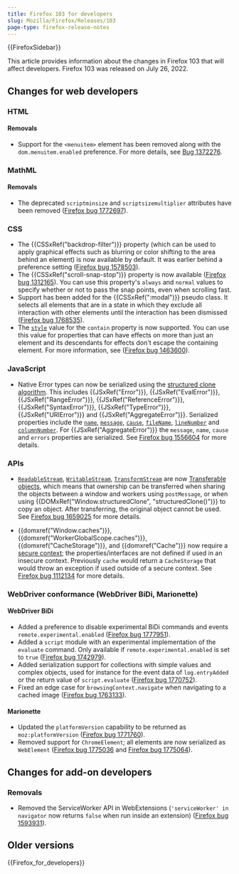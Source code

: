 ```yaml
---
title: Firefox 103 for developers
slug: Mozilla/Firefox/Releases/103
page-type: firefox-release-notes
---
```


{{FirefoxSidebar}}

This article provides information about the changes in Firefox 103 that will affect developers. Firefox 103 was released on July 26, 2022.

## Changes for web developers

### HTML

#### Removals

- Support for the `<menuitem>` element has been removed along with the `dom.menuitem.enabled` preference.
  For more details, see [Bug 1372276](https://bugzil.la/1372276).

### MathML

#### Removals

- The deprecated `scriptminsize` and `scriptsizemultiplier` attributes have been removed ([Firefox bug 1772697](https://bugzil.la/1772697)).

### CSS

- The {{CSSxRef("backdrop-filter")}} property (which can be used to apply graphical effects such as blurring or color shifting to the area behind an element) is now available by default. It was earlier behind a preference setting ([Firefox bug 1578503](https://bugzil.la/1578503)).
- The {{CSSxRef("scroll-snap-stop")}} property is now available ([Firefox bug 1312165](https://bugzil.la/1312165)). You can use this property's `always` and `normal` values to specify whether or not to pass the snap points, even when scrolling fast.
- Support has been added for the {{CSSxRef(":modal")}} pseudo class. It selects all elements that are in a state in which they exclude all interaction with other elements until the interaction has been dismissed ([Firefox bug 1768535](https://bugzil.la/1768535)).
- The [`style`](/en-US/docs/Web/CSS/contain#style) value for the `contain` property is now supported. You can use this value for properties that can have effects on more than just an element and its descendants for effects don't escape the containing element. For more information, see ([Firefox bug 1463600](https://bugzil.la/1463600)).

### JavaScript

- Native Error types can now be serialized using the [structured clone algorithm](/en-US/docs/Web/API/Web_Workers_API/Structured_clone_algorithm).
  This includes {{JSxRef("Error")}}, {{JSxRef("EvalError")}}, {{JSxRef("RangeError")}}, {{JSxRef("ReferenceError")}}, {{JSxRef("SyntaxError")}}, {{JSxRef("TypeError")}}, {{JSxRef("URIError")}} and {{JSxRef("AggregateError")}}.
  Serialized properties include the [`name`](/en-US/docs/Web/JavaScript/Reference/Global_Objects/Error/name), [`message`](/en-US/docs/Web/JavaScript/Reference/Global_Objects/Error/message), [`cause`](/en-US/docs/Web/JavaScript/Reference/Global_Objects/Error/cause), [`fileName`](/en-US/docs/Web/JavaScript/Reference/Global_Objects/Error/fileName), [`lineNumber`](/en-US/docs/Web/JavaScript/Reference/Global_Objects/Error/lineNumber) and [`columnNumber`](/en-US/docs/Web/JavaScript/Reference/Global_Objects/Error/columnNumber).
  For {{JSxRef("AggregateError")}} the `message`, `name`, `cause` and `errors` properties are serialized.
  See [Firefox bug 1556604](https://bugzil.la/1556604) for more details.

### APIs

- [`ReadableStream`](/en-US/docs/Web/API/ReadableStream), [`WritableStream`](/en-US/docs/Web/API/WritableStream), [`TransformStream`](/en-US/docs/Web/API/TransformStream) are now [Transferable objects](/en-US/docs/Web/API/Web_Workers_API/Transferable_objects), which means that ownership can be transferred when sharing the objects between a window and workers using `postMessage`, or when using {{DOMxRef("Window.structuredClone", "structuredClone()")}} to copy an object.
  After transferring, the original object cannot be used.
  See [Firefox bug 1659025](https://bugzil.la/1659025) for more details.

- {{domxref("Window.caches")}}, {{domxref("WorkerGlobalScope.caches")}}, {{domxref("CacheStorage")}}, and {{domxref("Cache")}} now require a [secure context](/en-US/docs/Web/Security/Secure_Contexts); the properties/interfaces are not defined if used in an insecure context.
  Previously `cache` would return a `CacheStorage` that would throw an exception if used outside of a secure context.
  See [Firefox bug 1112134](https://bugzil.la/1112134) for more details.

### WebDriver conformance (WebDriver BiDi, Marionette)

#### WebDriver BiDi

- Added a preference to disable experimental BiDi commands and events `remote.experimental.enabled` ([Firefox bug 1777951](https://bugzil.la/1777951)).
- Added a `script` module with an experimental implementation of the `evaluate` command. Only available if `remote.experimental.enabled` is set to `true` ([Firefox bug 1742979](https://bugzil.la/1742979)).
- Added serialization support for collections with simple values and complex objects, used for instance for the event data of `log.entryAdded` or the return value of `script.evaluate` ([Firefox bug 1770752](https://bugzil.la/1770752)).
- Fixed an edge case for `browsingContext.navigate` when navigating to a cached image ([Firefox bug 1763133](https://bugzil.la/1763133)).

#### Marionette

- Updated the `platformVersion` capability to be returned as `moz:platformVersion` ([Firefox bug 1771760](https://bugzil.la/1771760)).
- Removed support for `ChromeElement`; all elements are now serialized as `WebElement` ([Firefox bug 1775036](https://bugzil.la/1775036) and [Firefox bug 1775064](https://bugzil.la/1775064)).

## Changes for add-on developers

### Removals

- Removed the ServiceWorker API in WebExtensions (`'serviceWorker' in navigator` now returns `false` when run inside an extension) ([Firefox bug 1593931](https://bugzil.la/1593931)).

## Older versions

{{Firefox_for_developers}}
